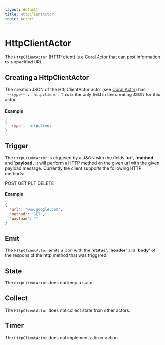 ```yaml
---
layout: default
title: HttpClientActor
topic: Actors
---
```

<!--
   Licensed to the Apache Software Foundation (ASF) under one or more
   contributor license agreements.  See the NOTICE file distributed with
   this work for additional information regarding copyright ownership.
   The ASF licenses this file to You under the Apache License, Version 2.0
   (the "License"); you may not use this file except in compliance with
   the License.  You may obtain a copy of the License at

       http://www.apache.org/licenses/LICENSE-2.0

   Unless required by applicable law or agreed to in writing, software
   distributed under the License is distributed on an "AS IS" BASIS,
   WITHOUT WARRANTIES OR CONDITIONS OF ANY KIND, either express or implied.
   See the License for the specific language governing permissions and
   limitations under the License.
-->

# HttpClientActor
The `HttpClientActor` (HTTP client) is a [Coral Actor](/actors/overview/) that can post information to a specified URL.

## Creating a HttpClientActor
The creation JSON of the HttpClientActor actor (see [Coral Actor](/actors/overview/)) has `"**type**": "httpclient"`. This is the only field in the creating JSON for this actor.

#### Example
```json
{
  "type": "httpclient"
}
```

## Trigger
The `HttpClientActor` is triggered by a JSON with the fields '**url**', '**method**' and '**payload**'.
It will perform a HTTP method on the given url with the given payload message.
Currently the client supports the following HTTP methods:

POST
GET
PUT
DELETE

#### Example
```json
{
  "url": "www.google.com",
  "method": "GET",
  "payload": ""
}
```

## Emit
The `HttpClientActor` emits a json with the '**status**', '**header**' and '**body**' of the respons of the http method that was triggered.

## State
The `HttpClientActor` does not keep a state

## Collect
The `HttpClientActor` does not collect state from other actors.

## Timer
The `HttpClientActor` does not implement a timer action.
